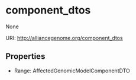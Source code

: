 # component_dtos

None

URI: http://alliancegenome.org/component_dtos



<!-- no inheritance hierarchy -->


## Properties

 * Range: AffectedGenomicModelComponentDTO


